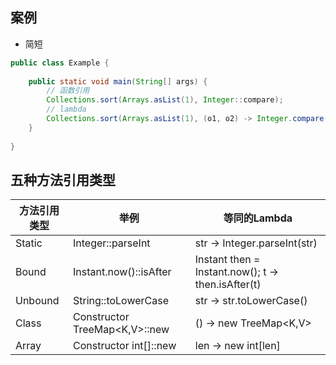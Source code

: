 ## 案例
- 简短
```java
public class Example {
    
    public static void main(String[] args) {
        // 函数引用
        Collections.sort(Arrays.asList(1), Integer::compare);
        // lambda
        Collections.sort(Arrays.asList(1), (o1, o2) -> Integer.compare(o1, o2));
    }
    
}
```

## 五种方法引用类型

|方法引用类型 |	举例 |	等同的Lambda
|---|---|---|
|Static|	Integer::parseInt|	str -> Integer.parseInt(str)
|Bound|	Instant.now()::isAfter|	Instant then = Instant.now(); t -> then.isAfter(t)
|Unbound|	String::toLowerCase|	str -> str.toLowerCase()
|Class| Constructor	TreeMap<K,V>::new|	() -> new TreeMap<K,V>
|Array| Constructor	int[]::new|	len -> new int[len]